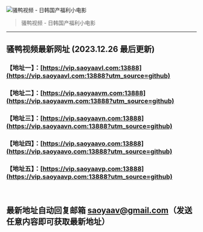 ![骚鸭视频 - 日韩国产福利小电影](https://cdn.tjswzy.com/saoya/statics/img/logo.gif?v=20231205)
> 骚鸭视频 - 日韩国产福利小电影

---

## 骚鸭视频最新网址 (2023.12.26 最后更新)
### 【地址一】：[https://vip.saoyaavl.com:13888](https://vip.saoyaavl.com:13888?utm_source=github)
### 【地址二】：[https://vip.saoyaavm.com:13888](https://vip.saoyaavm.com:13888?utm_source=github)
### 【地址三】：[https://vip.saoyaavn.com:13888](https://vip.saoyaavn.com:13888?utm_source=github)
### 【地址四】：[https://vip.saoyaavo.com:13888](https://vip.saoyaavo.com:13888?utm_source=github)
### 【地址五】：[https://vip.saoyaavp.com:13888](https://vip.saoyaavp.com:13888?utm_source=github)
<br>

## 最新地址自动回复邮箱 [saoyaav@gmail.com](mailto:saoyaav@gmail.com)（发送任意内容即可获取最新地址）
